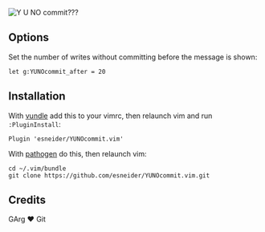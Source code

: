 ![Y U NO commit???](http://i.imgur.com/Ie3BCVq.png)

## Options

Set the number of writes without committing before the message is shown:

```vim
let g:YUNOcommit_after = 20
```

## Installation

With [vundle](https://github.com/gmarik/vundle) add this to your vimrc, then
relaunch vim and run `:PluginInstall`:

```
Plugin 'esneider/YUNOcommit.vim'
```

With [pathogen](https://github.com/tpope/vim-pathogen) do this, then relaunch
vim:

```
cd ~/.vim/bundle
git clone https://github.com/esneider/YUNOcommit.vim.git
```

## Credits

GArg :heart: Git

